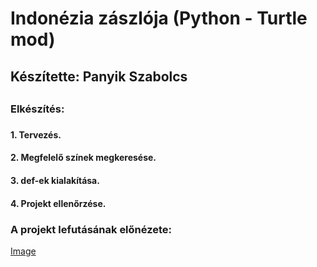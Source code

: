 # Indonézia zászlója (Python - Turtle mod)
## Készítette: Panyik Szabolcs
## 
### Elkészítés:
###
#### 1. Tervezés.
#### 2. Megfelelő színek megkeresése.
#### 3. def-ek kialakítása.
#### 4. Projekt ellenőrzése.
###
### A projekt lefutásának előnézete:
[Image](https://github.com/PanyikSzabolcs/PanyikSzabolcs.github.io/blob/main/Indon%C3%A9zia/Indonesia.png)
